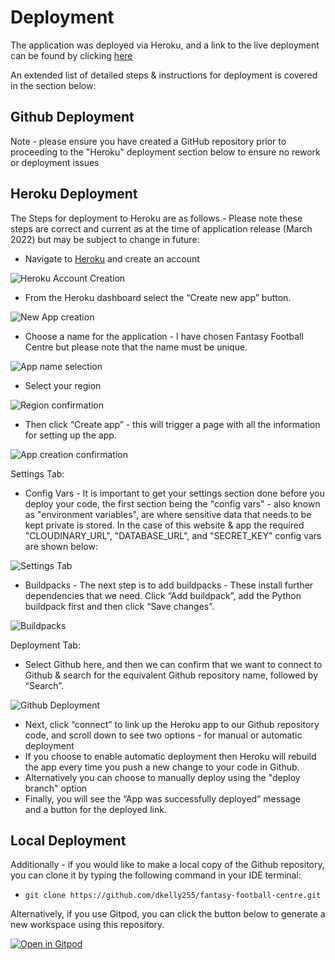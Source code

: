 # Deployment
The application was deployed via Heroku, and a link to the live deployment can be found by clicking [here](https://fantasyfootballcentre.herokuapp.com/)

An extended list of detailed steps & instructions for deployment is covered in the section below:

## Github Deployment
Note - please ensure you have created a GitHub repository prior to proceeding to the "Heroku" deployment section below to ensure no rework or deployment issues

## Heroku Deployment
The Steps for deployment to Heroku are as follows - Please note these steps are correct and current as at the time of application release (March 2022) but may be subject to change in future:

- Navigate to [Heroku](https://id.heroku.com/login) and create an account

![Heroku Account Creation](readme/heroku-intro.png)

- From the Heroku dashboard select the “Create new app” button.

![New App creation](readme/heroku-newapp.png)

- Choose a name for the application - I have chosen Fantasy Football Centre but please note that the name must be unique.

![App name selection](readme/heroku-name.png)

- Select your region 

![Region confirmation](readme/heroku-region.png)

- Then click “Create app” - this will trigger a page with all the information for setting up the app.

![App creation confirmation](readme/heroku-create.png)

Settings Tab:

- Config Vars - It is important to get your settings section done before you deploy  your code, the first section being the "config vars" - also known as "environment variables", are where sensitive data that needs to be kept private is stored. In the case of this website & app the  required "CLOUDINARY_URL", "DATABASE_URL", and "SECRET_KEY" config vars are shown below:

![Settings Tab](readme/heroku-configvars.png)

- Buildpacks - The next step is to add buildpacks - These install further dependencies that we need. Click “Add buildpack”, add the Python buildpack first and then click “Save changes”. 

![Buildpacks](readme/heroku-buildpacks.png)

Deployment Tab: 

- Select Github here, and then we  can confirm that we want to connect to Github & search for the equivalent Github repository name, followed by “Search”. 

![Github Deployment](readme/heroku-deploy.png)

- Next, click “connect” to link up the Heroku app to our Github repository code, and scroll down to see two options - for manual or automatic deployment
- If you choose to enable automatic deployment then Heroku will rebuild the app every time you push a new change to your code in Github. 
- Alternatively you can choose to  manually deploy using the "deploy branch" option
- Finally, you will see the “App was successfully deployed” message  
and a button for the deployed link. 

## Local Deployment
Additionally - if you would like to make a local copy of the Github repository, you can clone it by typing the following command in your IDE terminal:

- `git clone https://github.com/dkelly255/fantasy-football-centre.git`

Alternatively, if you use Gitpod, you can click the button below to generate a new workspace using this repository.

[![Open in Gitpod](https://gitpod.io/button/open-in-gitpod.svg)](https://gitpod.io/#https://github.com/dkelly255/fantasy-football-centre)
